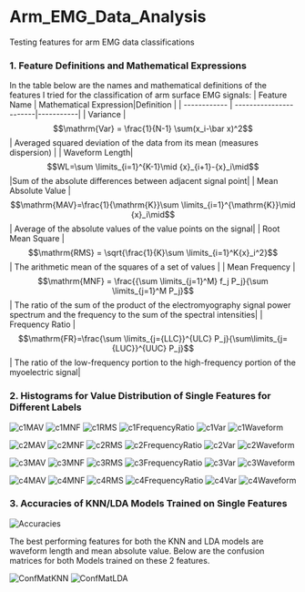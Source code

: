 # Arm_EMG_Data_Analysis
Testing features for arm EMG data classifications
### 1. Feature Definitions and Mathematical Expressions
In the table below are the names and mathematical definitions of the features I tried for the classification of arm surface EMG signals:
| Feature Name | Mathematical Expression|Definition |
| ------------ | -----------------------|-----------|
| Variance |$$\mathrm{Var} = \frac{1}{N-1} \sum(x_i-\bar x)^2$$ | Averaged squared deviation of the data from its mean (measures dispersion) |
| Waveform Length| $$WL=\sum \limits_{i=1}^{K-1}\mid {x}_{i+1}-{x}_i\mid$$|Sum of the absolute differences between adjacent signal point|
| Mean Absolute Value | $$\mathrm{MAV}=\frac{1}{\mathrm{K}}\sum \limits_{i=1}^{\mathrm{K}}\mid {x}_i\mid$$ | Average of the absolute values of the value points on the signal|
| Root Mean Square | $$\mathrm{RMS} = \sqrt{\frac{1}{K}\sum \limits_{i=1}^K{x}_i^2}$$ | The arithmetic mean of the squares of a set of values |
| Mean Frequency | $$\mathrm{MNF} = \frac{{\sum \limits_{j=1}^M} f_j P_j}{\sum \limits_{j=1}^M P_j}$$ | The ratio of the sum of the product of the electromyography signal power spectrum and the frequency to the sum of the spectral intensities|
| Frequency Ratio | $$\mathrm{FR}=\frac{\sum \limits_{j={LLC}}^{ULC} P_j}{\sum\limits_{j={LUC}}^{UUC} P_j}$$| The ratio of the low-frequency portion to the high-frequency portion of the myoelectric signal|

### 2. Histograms for Value Distribution of Single Features for Different Labels
![c1MAV](https://github.com/sinestrofeng2000/Arm_EMG_Data_Analysis/blob/main/Histogram_Features/histogram_plot_c1_MAV.png)
![c1MNF](https://github.com/sinestrofeng2000/Arm_EMG_Data_Analysis/blob/main/Histogram_Features/histogram_plot_c1_MNF.png)
![c1RMS](https://github.com/sinestrofeng2000/Arm_EMG_Data_Analysis/blob/main/Histogram_Features/histogram_plot_c1_RMS.png)
![c1FrequencyRatio](https://github.com/sinestrofeng2000/Arm_EMG_Data_Analysis/blob/main/Histogram_Features/histogram_plot_c1_frequencyRatio.png)
![c1Var](https://github.com/sinestrofeng2000/Arm_EMG_Data_Analysis/blob/main/Histogram_Features/histogram_plot_c1_var.png)
![c1Waveform](https://github.com/sinestrofeng2000/Arm_EMG_Data_Analysis/blob/main/Histogram_Features/histogram_plot_c1_waveformLength.png)

![c2MAV](https://github.com/sinestrofeng2000/Arm_EMG_Data_Analysis/blob/main/Histogram_Features/histogram_plot_c2_MAV.png)
![c2MNF](https://github.com/sinestrofeng2000/Arm_EMG_Data_Analysis/blob/main/Histogram_Features/histogram_plot_c2_MNF.png)
![c2RMS](https://github.com/sinestrofeng2000/Arm_EMG_Data_Analysis/blob/main/Histogram_Features/histogram_plot_c2_RMS.png)
![c2FrequencyRatio](https://github.com/sinestrofeng2000/Arm_EMG_Data_Analysis/blob/main/Histogram_Features/histogram_plot_c2_frequencyRatio.png)
![c2Var](https://github.com/sinestrofeng2000/Arm_EMG_Data_Analysis/blob/main/Histogram_Features/histogram_plot_c2_var.png)
![c2Waveform](https://github.com/sinestrofeng2000/Arm_EMG_Data_Analysis/blob/main/Histogram_Features/histogram_plot_c2_waveformLength.png)

![c3MAV](https://github.com/sinestrofeng2000/Arm_EMG_Data_Analysis/blob/main/Histogram_Features/histogram_plot_c3_MAV.png)
![c3MNF](https://github.com/sinestrofeng2000/Arm_EMG_Data_Analysis/blob/main/Histogram_Features/histogram_plot_c3_MNF.png)
![c3RMS](https://github.com/sinestrofeng2000/Arm_EMG_Data_Analysis/blob/main/Histogram_Features/histogram_plot_c3_RMS.png)
![c3FrequencyRatio](https://github.com/sinestrofeng2000/Arm_EMG_Data_Analysis/blob/main/Histogram_Features/histogram_plot_c3_frequencyRatio.png)
![c3Var](https://github.com/sinestrofeng2000/Arm_EMG_Data_Analysis/blob/main/Histogram_Features/histogram_plot_c3_var.png)
![c3Waveform](https://github.com/sinestrofeng2000/Arm_EMG_Data_Analysis/blob/main/Histogram_Features/histogram_plot_c3_waveformLength.png)

![c4MAV](https://github.com/sinestrofeng2000/Arm_EMG_Data_Analysis/blob/main/Histogram_Features/histogram_plot_c4_MAV.png)
![c4MNF](https://github.com/sinestrofeng2000/Arm_EMG_Data_Analysis/blob/main/Histogram_Features/histogram_plot_c4_MNF.png)
![c4RMS](https://github.com/sinestrofeng2000/Arm_EMG_Data_Analysis/blob/main/Histogram_Features/histogram_plot_c4_RMS.png)
![c4FrequencyRatio](https://github.com/sinestrofeng2000/Arm_EMG_Data_Analysis/blob/main/Histogram_Features/histogram_plot_c4_frequencyRatio.png)
![c4Var](https://github.com/sinestrofeng2000/Arm_EMG_Data_Analysis/blob/main/Histogram_Features/histogram_plot_c4_var.png)
![c4Waveform](https://github.com/sinestrofeng2000/Arm_EMG_Data_Analysis/blob/main/Histogram_Features/histogram_plot_c4_waveformLength.png)

### 3. Accuracies of KNN/LDA Models Trained on Single Features
![Accuracies](https://github.com/sinestrofeng2000/Arm_EMG_Data_Analysis/blob/main/AccuraciesPlot.png)

The best performing features for both the KNN and LDA models are waveform length and mean absolute value. Below are the confusion matrices for both Models trained on these 2 features.

![ConfMatKNN](https://github.com/sinestrofeng2000/Arm_EMG_Data_Analysis/blob/main/Confusion_knn_waveformLength_MAV.png)
![ConfMatLDA](https://github.com/sinestrofeng2000/Arm_EMG_Data_Analysis/blob/main/Confusion_lda_waveformLength_MAV.png)


